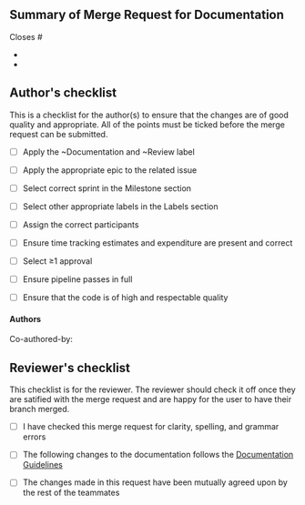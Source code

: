 ## Summary of Merge Request for Documentation
<!-- What does this do to your issue? i.e. Fixes / Completes -->Closes #<!-- issue number. Make sure there is no space between the '#' and issue number-->
<!-- BRIEFLY describe what this MR is about. Bullet points are okay -->
- 
-  

## Author's checklist 
This is a checklist for the author(s) to ensure that the changes are of good quality and appropriate. All of the points must be ticked before the merge request can be submitted.
- [ ] Apply the ~Documentation and ~Review label
- [ ] Apply the appropriate epic to the related issue
- [ ] Select correct sprint in the Milestone section
- [ ] Select other appropriate labels in the Labels section
- [ ] Assign the correct participants
- [ ] Ensure time tracking estimates and expenditure are present and correct
- [ ] Select ≥1 approval
- [ ] Ensure pipeline passes in full
- [ ] Ensure that the code is of high and respectable quality 


<!--Do not add the ~"feature", ~"frontend", ~"backend", ~"bug", or ~"database" labels if you are only updating documentation. These labels will cause the MR to be added to code verification QA issues.-->

#### Authors
<!-- If you do not have any co-authors, change 'Co-author' to 'Author' and put in your details. Otherwise keep the names and tags of your coauthors and delete all the comments-->
Co-authored-by: <!-- Author's full name followed by a space and their corresponding username tag-->
<!-- Please keep the name of your co-author: Alexander Pace, Georgia Strongman, Jacqui Dong, Justina Koh, Max McMurray, Michael Behan-->
<!-- Please keep the tag of your co-author: @pacealex @stronggeor @dongjacq @kohjust @stronggeor @behanmich -->

## Reviewer's checklist
 This checklist is for the reviewer. The reviewer should check it off once they are satified with the merge request and are happy for the user to have their branch merged. 
* [ ] I have checked this merge request for clarity, spelling, and grammar errors
* [ ] The following changes to the documentation follows the [Documentation Guidelines](LINK)
* [ ] The changes made in this request have been mutually agreed upon by the rest of the teammates

